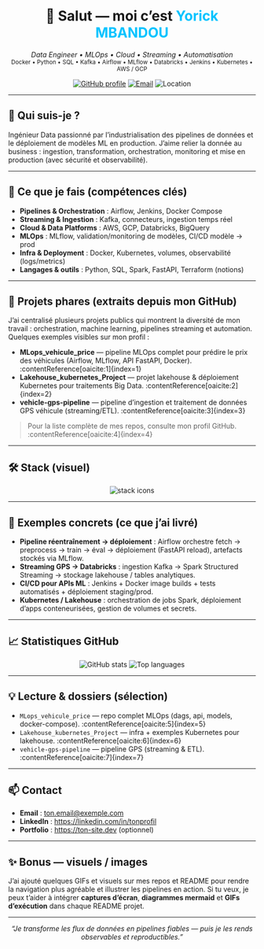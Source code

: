 <!-- README de profil GitHub pour @sloffer47 -->
<h1 align="center">👋 Salut — moi c’est <span style="color:#00C3FF;">Yorick MBANDOU</span></h1>

<p align="center">
  <em>Data Engineer • MLOps • Cloud • Streaming • Automatisation</em><br/>
  <small>Docker • Python • SQL • Kafka • Airflow • MLflow • Databricks • Jenkins • Kubernetes • AWS / GCP</small>
</p>

<p align="center">
  <a href="https://github.com/sloffer47"><img alt="GitHub profile" src="https://img.shields.io/badge/github-sloffer47-181717?style=flat-square&logo=github" /></a>
  <a href="mailto:ton.email@exemple.com"><img alt="Email" src="https://img.shields.io/badge/email-ton.email@exemple.com-D14836?style=flat-square&logo=gmail" /></a>
  <img alt="Location" src="https://img.shields.io/badge/location-Europe--Paris-0F9D58?style=flat-square" />
</p>

---

## 🔭 Qui suis-je ?
Ingénieur Data passionné par l’industrialisation des pipelines de données et le déploiement de modèles ML en production. J’aime relier la donnée au business : ingestion, transformation, orchestration, monitoring et mise en production (avec sécurité et observabilité).

---

## 🧩 Ce que je fais (compétences clés)

- **Pipelines & Orchestration** : Airflow, Jenkins, Docker Compose  
- **Streaming & Ingestion** : Kafka, connecteurs, ingestion temps réel  
- **Cloud & Data Platforms** : AWS, GCP, Databricks, BigQuery  
- **MLOps** : MLflow, validation/monitoring de modèles, CI/CD modèle → prod  
- **Infra & Deployment** : Docker, Kubernetes, volumes, observabilité (logs/metrics)  
- **Langages & outils** : Python, SQL, Spark, FastAPI, Terraform (notions)

---

## 🚀 Projets phares (extraits depuis mon GitHub)
J’ai centralisé plusieurs projets publics qui montrent la diversité de mon travail : orchestration, machine learning, pipelines streaming et automation. Quelques exemples visibles sur mon profil :  
- **MLops_vehicule_price** — pipeline MLOps complet pour prédire le prix des véhicules (Airflow, MLflow, API FastAPI, Docker). :contentReference[oaicite:1]{index=1}  
- **Lakehouse_kubernetes_Project** — projet lakehouse & déploiement Kubernetes pour traitements Big Data. :contentReference[oaicite:2]{index=2}  
- **vehicle-gps-pipeline** — pipeline d’ingestion et traitement de données GPS véhicule (streaming/ETL). :contentReference[oaicite:3]{index=3}

> Pour la liste complète de mes repos, consulte mon profil GitHub. :contentReference[oaicite:4]{index=4}

---

## 🛠️ Stack (visuel)
<p align="center">
  <img src="https://skillicons.dev/icons?i=python,docker,airflow,kafka,aws,gcp,databricks,mlflow,kubernetes,jenkins,fastapi,postgres" alt="stack icons" />
</p>

---

## 📌 Exemples concrets (ce que j’ai livré)
- **Pipeline réentraînement → déploiement** : Airflow orchestre fetch → preprocess → train → éval → déploiement (FastAPI reload), artefacts stockés via MLflow.  
- **Streaming GPS → Databricks** : ingestion Kafka → Spark Structured Streaming → stockage lakehouse / tables analytiques.  
- **CI/CD pour APIs ML** : Jenkins + Docker image builds + tests automatisés + déploiement staging/prod.  
- **Kubernetes / Lakehouse** : orchestration de jobs Spark, déploiement d’apps conteneurisées, gestion de volumes et secrets.

---

## 📈 Statistiques GitHub
<p align="center">
  <img src="https://github-readme-stats.vercel.app/api?username=sloffer47&show_icons=true&theme=tokyonight&hide_border=true" alt="GitHub stats" />
  <img src="https://github-readme-stats.vercel.app/api/top-langs/?username=sloffer47&layout=compact&theme=tokyonight&hide_border=true" alt="Top languages" />
</p>

---

## 💡 Lecture & dossiers (sélection)
- `MLops_vehicule_price` — repo complet MLOps (dags, api, models, docker-compose). :contentReference[oaicite:5]{index=5}  
- `Lakehouse_kubernetes_Project` — infra + exemples Kubernetes pour lakehouse. :contentReference[oaicite:6]{index=6}  
- `vehicle-gps-pipeline` — pipeline GPS (streaming & ETL). :contentReference[oaicite:7]{index=7}

---

## 📫 Contact
- **Email** : ton.email@exemple.com  
- **LinkedIn** : https://linkedin.com/in/tonprofil  
- **Portfolio** : https://ton-site.dev (optionnel)

---

## ✨ Bonus — visuels / images
J’ai ajouté quelques GIFs et visuels sur mes repos et README pour rendre la navigation plus agréable et illustrer les pipelines en action. Si tu veux, je peux t’aider à intégrer **captures d’écran**, **diagrammes mermaid** et **GIFs d’exécution** dans chaque README projet.

---

<p align="center">
  <i>“Je transforme les flux de données en pipelines fiables — puis je les rends observables et reproductibles.”</i>
</p>
